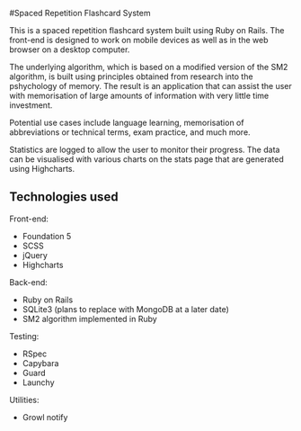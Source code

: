 #Spaced Repetition Flashcard System

This is a spaced repetition flashcard system built using Ruby on Rails. The front-end is designed to work on mobile devices as well as in the web browser on a desktop computer.

The underlying algorithm, which is based on a modified version of the SM2 algorithm, is built using principles obtained from research into the pshychology of memory. The result is an application that can assist the user with memorisation of large amounts of information with very little time investment.

Potential use cases include language learning, memorisation of abbreviations or technical terms, exam practice, and much more.

Statistics are logged to allow the user to monitor their progress. The data can be visualised with various charts on the stats page that are generated using Highcharts.

## Technologies used

Front-end:
* Foundation 5
* SCSS
* jQuery
* Highcharts

Back-end:
* Ruby on Rails
* SQLite3 (plans to replace with MongoDB at a later date)
* SM2 algorithm implemented in Ruby

Testing:
* RSpec
* Capybara
* Guard
* Launchy

Utilities:
* Growl notify
